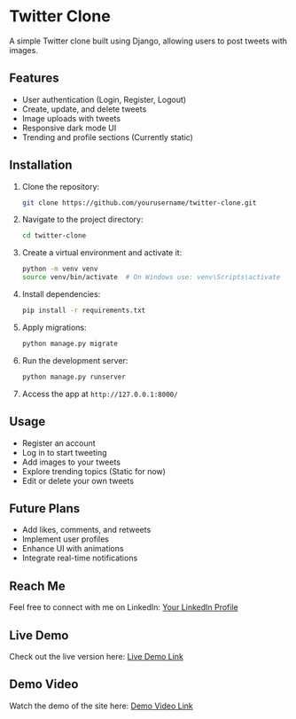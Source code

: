 # Twitter Clone

A simple Twitter clone built using Django, allowing users to post tweets with images.

## Features

- User authentication (Login, Register, Logout)
- Create, update, and delete tweets
- Image uploads with tweets
- Responsive dark mode UI
- Trending and profile sections (Currently static)

## Installation 

1. Clone the repository:
   ```sh
   git clone https://github.com/yourusername/twitter-clone.git
   ```
2. Navigate to the project directory:
   ```sh
   cd twitter-clone
   ```
3. Create a virtual environment and activate it:
   ```sh
   python -m venv venv
   source venv/bin/activate  # On Windows use: venv\Scripts\activate
   ```
4. Install dependencies:
   ```sh
   pip install -r requirements.txt
   ```
5. Apply migrations:
   ```sh
   python manage.py migrate
   ```
6. Run the development server:
   ```sh
   python manage.py runserver
   ```
7. Access the app at `http://127.0.0.1:8000/`

## Usage

- Register an account
- Log in to start tweeting
- Add images to your tweets
- Explore trending topics (Static for now)
- Edit or delete your own tweets

## Future Plans

- Add likes, comments, and retweets
- Implement user profiles
- Enhance UI with animations
- Integrate real-time notifications

## Reach Me

Feel free to connect with me on LinkedIn: [Your LinkedIn Profile](https://www.linkedin.com/in/yourprofile)

## Live Demo

Check out the live version here: [Live Demo Link](https://your-live-demo-url.com)

## Demo Video

Watch the demo of the site here: [Demo Video Link](https://your-video-url.com)
